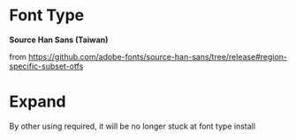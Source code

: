 # Font Type

**Source Han Sans (Taiwan)**

from https://github.com/adobe-fonts/source-han-sans/tree/release#region-specific-subset-otfs

# Expand

By other using required, it will be no longer stuck at font type install
